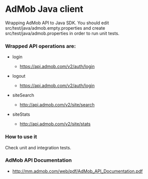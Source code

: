 AdMob Java client
=================

Wrapping AdMob API to Java SDK.
You should edit src/test/java/admob.empty.properties and create src/test/java/admob.properties in order to run unit tests.  

### Wrapped API operations are:

* login

  * https://api.admob.com/v2/auth/login

* logout

  * https://api.admob.com/v2/auth/login

* siteSearch

  * http://api.admob.com/v2/site/search

* siteStats

  * http://api.admob.com/v2/site/stats

### How to use it

Check unit and integration tests.

### AdMob API Documentation

* http://mm.admob.com/web/pdf/AdMob_API_Documentation.pdf


